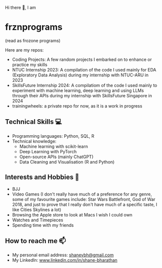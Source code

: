 Hi there 👋, I am 
# frznprograms #
(read as frozone programs)

Here are my repos: 
- Coding Projects: A few random projects I embarked on to enhance or practice my skills
- NTUC Internship 2023: A compilation of the code I used mainly for EDA (Exploratory Data Analysis) during my internship with NTUC-ARU in 2023
- SkillsFuture Internship 2024: A compilatiom of the code I used mainly to experiment with machine learning, deep learning and using LLMs through their APIs during my internship with SkillsFuture Singapore in 2024
- trainingwheels: a private repo for now, as it is a work in progress

## Technical Skills 💻 ##
- Programming languages: Python, SQL, R
- Technical knowledge:
  - Machine learning with scikit-learn
  - Deep Learning with PyTorch
  - Open-source APIs (mainly ChatGPT)
  - Data Cleaning and Visualisation (R and Python)

## Interests and Hobbies 🥋 ##
- BJJ
- Video Games (I don't really have much of a preference for any genre, some of my favourite games include: Star Wars Battlefront, God of War 2018, and just to prove that I really don't have much of a specific taste, I like Cities Skylines a lot)
- Browsing the Apple store to look at Macs I wish I could own
- Watches and Timepieces
- Spending time with my friends

## How to reach me 📫 ##
- My personal email address: shanevbh@gmail.com
- My LinkedIn: www.linkedin.com/in/shane-bharathan

<!--
**frznprograms/frznprograms** is a ✨ _special_ ✨ repository because its `README.md` (this file) appears on your GitHub profile.

Here are some ideas to get you started:

- 🔭 I’m currently working on ...
- 🌱 I’m currently learning ...
- 👯 I’m looking to collaborate on ...
- 🤔 I’m looking for help with ...
- 💬 Ask me about ...
- 📫 How to reach me: ...
- 😄 Pronouns: ...
- ⚡ Fun fact: ...
-->
